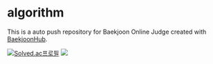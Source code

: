 # algorithm
This is a auto push repository for Baekjoon Online Judge created with [BaekjoonHub](https://github.com/BaekjoonHub/BaekjoonHub).

[![Solved.ac프로필](http://mazassumnida.wtf/api/v2/generate_badge?boj=l_min402)](https://solved.ac/l_min402)
 <img src="http://mazandi.herokuapp.com/api?handle=l_min402&theme=warm"/>
